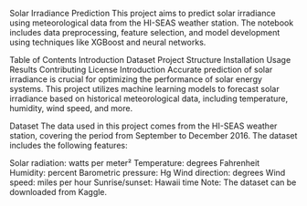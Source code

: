 Solar Irradiance Prediction
This project aims to predict solar irradiance using meteorological data from the HI-SEAS weather station. The notebook includes data preprocessing, feature selection, and model development using techniques like XGBoost and neural networks.

Table of Contents
Introduction
Dataset
Project Structure
Installation
Usage
Results
Contributing
License
Introduction
Accurate prediction of solar irradiance is crucial for optimizing the performance of solar energy systems. This project utilizes machine learning models to forecast solar irradiance based on historical meteorological data, including temperature, humidity, wind speed, and more.

Dataset
The data used in this project comes from the HI-SEAS weather station, covering the period from September to December 2016. The dataset includes the following features:

Solar radiation: watts per meter²
Temperature: degrees Fahrenheit
Humidity: percent
Barometric pressure: Hg
Wind direction: degrees
Wind speed: miles per hour
Sunrise/sunset: Hawaii time
Note: The dataset can be downloaded from Kaggle.
